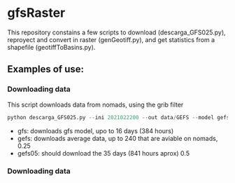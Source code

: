 # gfsRaster
This repository constains a few scripts to download (descarga_GFS025.py), reproyect and convert in raster (genGeotiff.py), and get statistics from a shapefile (geotiffToBasins.py).

## Examples of use:
### Downloading data
This script downloads data from nomads, using the grib filter

```python
python descarga_GFS025.py --ini 2021022200 --out data/GEFS --model gefs --nhours 240
```
- gfs: downloads gfs model, upo to 16 days (384 hours)
- gefs: downloads average data, up to 240 that are aviable on nomads, 0.25
- gefs05: should download the 35 days (841 hours aprox) 0.5

### Downloading data
